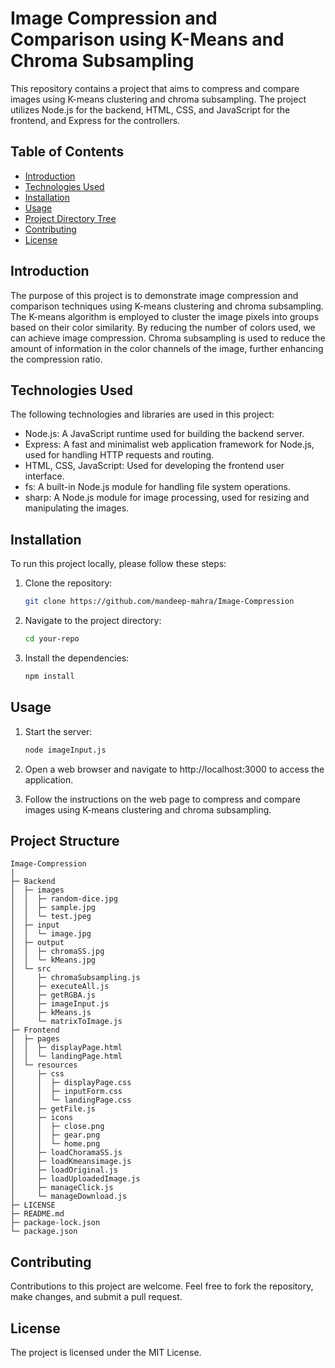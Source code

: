 # Image Compression and Comparison using K-Means and Chroma Subsampling

This repository contains a project that aims to compress and compare images using K-means clustering and chroma subsampling. The project utilizes Node.js for the backend, HTML, CSS, and JavaScript for the frontend, and Express for the controllers.

## Table of Contents

- [Introduction](#introduction)
- [Technologies Used](#technologies-used)
- [Installation](#installation)
- [Usage](#usage)
- [Project Directory Tree](#project-directory-tree)
- [Contributing](#contributing)
- [License](#license)

## Introduction

The purpose of this project is to demonstrate image compression and comparison techniques using K-means clustering and chroma subsampling. The K-means algorithm is employed to cluster the image pixels into groups based on their color similarity. By reducing the number of colors used, we can achieve image compression. Chroma subsampling is used to reduce the amount of information in the color channels of the image, further enhancing the compression ratio.

## Technologies Used

The following technologies and libraries are used in this project:

- Node.js: A JavaScript runtime used for building the backend server.
- Express: A fast and minimalist web application framework for Node.js, used for handling HTTP requests and routing.
- HTML, CSS, JavaScript: Used for developing the frontend user interface.
- fs: A built-in Node.js module for handling file system operations.
- sharp: A Node.js module for image processing, used for resizing and manipulating the images.

## Installation

To run this project locally, please follow these steps:

1. Clone the repository:

   ```bash
   git clone https://github.com/mandeep-mahra/Image-Compression

2. Navigate to the project directory:

    ```bash
    cd your-repo

3. Install the dependencies:

    ```bash
    npm install

## Usage

1. Start the server:

    ```bash
    node imageInput.js
2. Open a web browser and navigate to http://localhost:3000 to access the application.

3. Follow the instructions on the web page to compress and compare images using K-means clustering and chroma subsampling.

## Project Structure

```
Image-Compression
|
├─ Backend
│  ├─ images
│  │  ├─ random-dice.jpg
│  │  ├─ sample.jpg
│  │  └─ test.jpeg
│  ├─ input
│  │  └─ image.jpg
│  ├─ output
│  │  ├─ chromaSS.jpg
│  │  └─ kMeans.jpg
│  └─ src
│     ├─ chromaSubsampling.js
│     ├─ executeAll.js
│     ├─ getRGBA.js
│     ├─ imageInput.js
│     ├─ kMeans.js
│     └─ matrixToImage.js
├─ Frontend
│  ├─ pages
│  │  ├─ displayPage.html
│  │  └─ landingPage.html
│  └─ resources
│     ├─ css
│     │  ├─ displayPage.css
│     │  ├─ inputForm.css
│     │  └─ landingPage.css
│     ├─ getFile.js
│     ├─ icons
│     │  ├─ close.png
│     │  ├─ gear.png
│     │  └─ home.png
│     ├─ loadChoramaSS.js
│     ├─ loadKmeansimage.js
│     ├─ loadOriginal.js
│     ├─ loadUploadedImage.js
│     ├─ manageClick.js
│     └─ manageDownload.js
├─ LICENSE
├─ README.md
├─ package-lock.json
└─ package.json

```

## Contributing
Contributions to this project are welcome. Feel free to fork the repository, make changes, and submit a pull request.

## License
The project is licensed under the MIT License.
